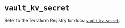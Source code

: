# `vault_kv_secret`

Refer to the Terraform Registry for docs: [`vault_kv_secret`](https://registry.terraform.io/providers/hashicorp/vault/5.1.0/docs/resources/kv_secret).
